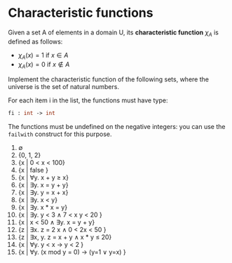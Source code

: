 # Characteristic functions

Given a set A of elements in a domain U, its **characteristic function** $\chi_A$ is defined as follows:
- $\chi_A(x) = 1$ if $x \in A$
- $\chi_A(x) = 0$ if $x \not\in A$

Implement the characteristic function of the following sets, where the universe is the set of natural numbers. 

For each item i in the list, the functions must have type:
```ocaml
fi : int -> int
```
The functions must be undefined on the negative integers: you can use the `failwith` construct for this purpose.

1. ∅
1. {0, 1, 2}
1. {x | 0 < x < 100}
1. {x | false }
1. {x | ∀y. x + y ≥ x}
1. {x | ∃y. x = y + y}
1. {x | ∃y. y = x + x}
1. {x | ∃y. x < y}
1. {x | ∃y. x * x = y}
1. {x | ∃y. y < 3 ∧ 7 < x y < 20 }
1. {x | x < 50 ∧ ∃y. x = y + y}
1. {z | ∃x. z = 2 x ∧ 0 < 2x < 50 }
1. {z | ∃x, y. z = x + y ∧ x * y ≤ 20}
1. {x | ∀y. y < x → y < 2 }
1. {x | ∀y. (x mod y = 0) → (y=1 ∨ y=x) }
